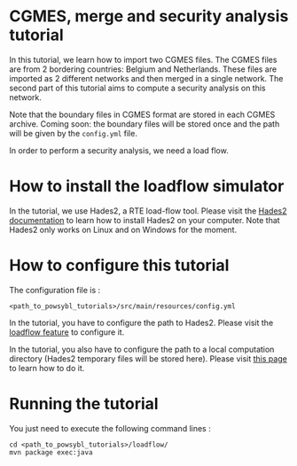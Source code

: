 # CGMES, merge and security analysis tutorial
In this tutorial, we learn how to import two CGMES files. The CGMES files are from 2 bordering countries: Belgium and Netherlands. These files are imported as 2 different networks and then merged in a single network. The second part of this tutorial aims to compute a security analysis on this network.

Note that the boundary files in CGMES format are stored in each CGMES archive. Coming soon: the boundary files will be stored once and the path will be given by the ````config.yml```` file.

In order to perform a security analysis, we need a load flow.

# How to install the loadflow simulator  
In the tutorial, we use Hades2, a RTE load-flow tool. Please visit the [Hades2 documentation](https://rte-france.github.io/hades2/index.html) to learn how to install Hades2 on your computer. Note that Hades2 only works on Linux and on Windows for the moment.

# How to configure this tutorial
The configuration file is :
```
<path_to_powsybl_tutorials>/src/main/resources/config.yml
```
In the tutorial, you have to configure the path to Hades2. Please visit the [loadflow feature](https://rte-france.github.io/hades2/features/loadflow.html) to configure it.

In the tutorial, you also have to configure the path to a local computation directory (Hades2 temporary files will be stored here). Please visit [this page](https://www.powsybl.org/docs/configuration/modules/computation-local.html) to learn how to do it.

# Running the tutorial
You just need to execute the following command lines :
```
cd <path_to_powsybl_tutorials>/loadflow/
mvn package exec:java
```
